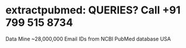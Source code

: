 # extractpubmed: QUERIES? Call +91 799 515 8734
Data Mine ~28,000,000 Email IDs from NCBI PubMed database USA
